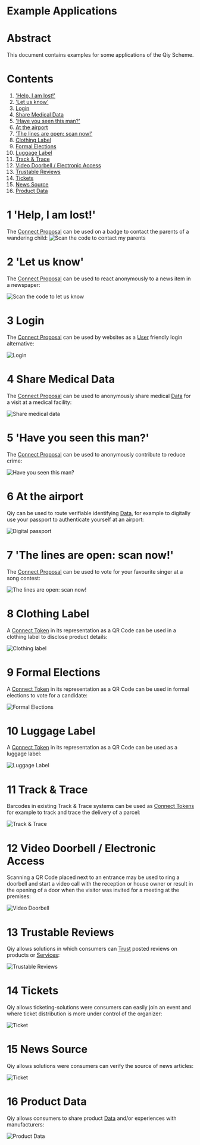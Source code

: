 # Example Applications

# Abstract

This document contains examples for some applications of the Qiy Scheme.


# Contents

1. ['Help, I am lost!'](#1-help-i-am-lost)
1. ['Let us know'](#2-let-us-know)
1. [Login](#3-login)
1. [Share Medical Data](#4-share-medical-data)
1. ['Have you seen this man?'](#5-have-you-seen-this-man)
1. [At the airport](#6-at-the-airport)
1. ['The lines are open: scan now!'](#7-the-lines-are-open-scan-now)
1. [Clothing Label](#8-clothing-label)
1. [Formal Elections](#9-formal-elections)
1. [Luggage Label](#10-luggage-label)
1. [Track & Trace](#11-track-&-trace)
1. [Video Doorbell / Electronic Access](#12-video-doorbell--electronic-access)
1. [Trustable Reviews](#13-trustable-reviews)
1. [Tickets](#14-tickets)
1. [News Source](#15-news-source)
1. [Product Data](#16-product-data)


# 1 'Help, I am lost!'

The [Connect Proposal](../Definitions.md#connect-proposal) can be used on a badge to contact the parents of a wandering child:
![Scan the code to contact my parents](../images/example-application--help-iam-lost.PNG)

# 2 'Let us know'

The [Connect Proposal](../Definitions.md#connect-proposal) can be used to react anonymously to a news item in a newspaper:

![Scan the code to let us know](../images/example-application--let-us-know.PNG)

# 3 Login

The [Connect Proposal](../Definitions.md#connect-proposal) can be used by websites as a [User](../Definitions.md#user) friendly login alternative:

![Login](../images/example-application--login.PNG)

# 4 Share Medical Data

The [Connect Proposal](../Definitions.md#connect-proposal) can be used to anonymously share medical [Data](../Definitions.md#data) for a visit at a medical facility:

![Share medical data](../images/example-application--share-medical-data.PNG)

# 5 'Have you seen this man?'

The [Connect Proposal](../Definitions.md#connect-proposal) can be used to anonymously contribute to reduce crime:

![Have you seen this man?](../images/example-application--have-you-seen-this-man.PNG)

# 6 At the airport

Qiy can be used to route verifiable identifying [Data](../Definitions.md#data), for example to digitally use your passport to authenticate yourself at an airport:

![Digital passport](../images/example-application--digital-passport.PNG)

# 7 'The lines are open: scan now!'

The [Connect Proposal](../Definitions.md#connect-proposal) can be used to vote for your favourite singer at a song contest:

![The lines are open: scan now!](../images/example-application--the-lines-are-open-scan-now.PNG)

# 8 Clothing Label

A [Connect Token](../Definitions.md#connect-token) in its representation as a QR Code can be used in a clothing label to disclose product details:

![Clothing label](../images/example-application--clothing-label.jpg)

# 9 Formal Elections

A [Connect Token](../Definitions.md#connect-token) in its representation as a QR Code can be used in formal elections to vote for a candidate:

![Formal Elections](../images/example-application--serious-voting.jpg)

# 10 Luggage Label

A [Connect Token](../Definitions.md#connect-token) in its representation as a QR Code can be used as a luggage label:

![Luggage Label](../images/example-application--luggage-label.jpg)

# 11 Track & Trace

Barcodes in existing Track & Trace systems can be used as [Connect Tokens](../Definitions.md#connect-token) for example to track and trace the delivery of a parcel:

![Track & Trace](../images/example-application--track-and-trace.jpg)

# 12 Video Doorbell / Electronic Access

Scanning a QR Code placed next to an entrance may be used to ring a doorbell and start a video call with the reception or house owner or result in the opening of a door when the visitor was invited for a meeting at the premises:

![Video Doorbell](../images/example-application--video-doorbell.jpg)

# 13 Trustable Reviews

Qiy allows solutions in which consumers can [Trust](../Definitions.md#trust) posted reviews on products or [Services](../Definitions.md#service):

![Trustable Reviews](../images/example-application--trustable-reviews.jpg)

# 14 Tickets

Qiy allows ticketing-solutions were consumers can easily join an event and where ticket distribution is more under control of the organizer:

![Ticket](../images/example-application--ticket.jpg)

# 15 News Source

Qiy allows solutions were consumers can verify the source of news articles:

![Ticket](../images/example-application--trustable-news-source.jpg)

# 16 Product Data

Qiy allows consumers to share product [Data](../Definitions.md#data) and/or experiences with manufacturers:

![Product Data](../images/example-application--product-data.jpg)

